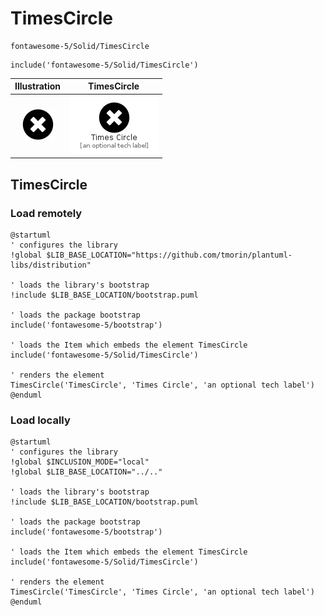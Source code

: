 # TimesCircle


```text
fontawesome-5/Solid/TimesCircle
```

```text
include('fontawesome-5/Solid/TimesCircle')
```



| Illustration | TimesCircle |
| :---: | :---: |
| ![illustration for Illustration](../../fontawesome-5/Solid/TimesCircle.png) | ![illustration for TimesCircle](../../fontawesome-5/Solid/TimesCircle.Local.png) |




## TimesCircle

### Load remotely
```plantuml
@startuml
' configures the library
!global $LIB_BASE_LOCATION="https://github.com/tmorin/plantuml-libs/distribution"

' loads the library's bootstrap
!include $LIB_BASE_LOCATION/bootstrap.puml

' loads the package bootstrap
include('fontawesome-5/bootstrap')

' loads the Item which embeds the element TimesCircle
include('fontawesome-5/Solid/TimesCircle')

' renders the element
TimesCircle('TimesCircle', 'Times Circle', 'an optional tech label')
@enduml
```

### Load locally
```plantuml
@startuml
' configures the library
!global $INCLUSION_MODE="local"
!global $LIB_BASE_LOCATION="../.."

' loads the library's bootstrap
!include $LIB_BASE_LOCATION/bootstrap.puml

' loads the package bootstrap
include('fontawesome-5/bootstrap')

' loads the Item which embeds the element TimesCircle
include('fontawesome-5/Solid/TimesCircle')

' renders the element
TimesCircle('TimesCircle', 'Times Circle', 'an optional tech label')
@enduml
```


